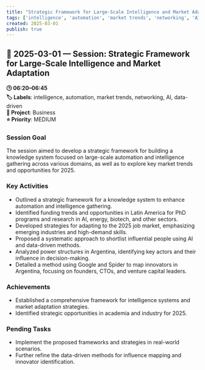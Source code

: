 ```yaml
---
title: "Strategic Framework for Large-Scale Intelligence and Market Adaptation"
tags: ['intelligence', 'automation', 'market trends', 'networking', 'AI', 'data-driven']
created: 2025-03-01
publish: true
---
```


## 📅 2025-03-01 — Session: Strategic Framework for Large-Scale Intelligence and Market Adaptation

**🕒 06:20–06:45**  
**🏷️ Labels**: intelligence, automation, market trends, networking, AI, data-driven  
**📂 Project**: Business  
**⭐ Priority**: MEDIUM  


### Session Goal
The session aimed to develop a strategic framework for building a knowledge system focused on large-scale automation and intelligence gathering across various domains, as well as to explore key market trends and opportunities for 2025.

### Key Activities
- Outlined a strategic framework for a knowledge system to enhance automation and intelligence gathering.
- Identified funding trends and opportunities in Latin America for PhD programs and research in AI, energy, biotech, and other sectors.
- Developed strategies for adapting to the 2025 job market, emphasizing emerging industries and high-demand skills.
- Proposed a systematic approach to shortlist influential people using AI and data-driven methods.
- Analyzed power structures in Argentina, identifying key actors and their influence in decision-making.
- Detailed a method using Google and Spider to map innovators in Argentina, focusing on founders, CTOs, and venture capital leaders.

### Achievements
- Established a comprehensive framework for intelligence systems and market adaptation strategies.
- Identified strategic opportunities in academia and industry for 2025.

### Pending Tasks
- Implement the proposed frameworks and strategies in real-world scenarios.
- Further refine the data-driven methods for influence mapping and innovator identification.
